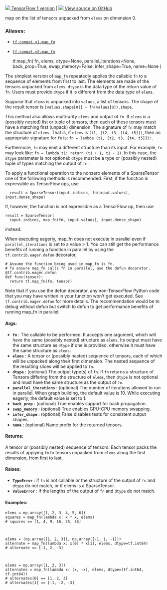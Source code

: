 [ ![](https://tensorflow.google.cn/images/tf_logo_32px.png) TensorFlow 1
version](/versions/r1.15/api_docs/python/tf/map_fn) |  [
![](https://tensorflow.google.cn/images/GitHub-Mark-32px.png) View source on
GitHub
](https://github.com/tensorflow/tensorflow/blob/r2.0/tensorflow/python/ops/map_fn.py#L37-L285)  
  
  
map on the list of tensors unpacked from `elems` on dimension 0.

### Aliases:

  * [`tf.compat.v1.map_fn`](/api_docs/python/tf/map_fn)
  * [`tf.compat.v2.map_fn`](/api_docs/python/tf/map_fn)

    
    
    tf.map_fn(
        fn,
        elems,
        dtype=None,
        parallel_iterations=None,
        back_prop=True,
        swap_memory=False,
        infer_shape=True,
        name=None
    )
    

The simplest version of `map_fn` repeatedly applies the callable `fn` to a
sequence of elements from first to last. The elements are made of the tensors
unpacked from `elems`. `dtype` is the data type of the return value of `fn`.
Users must provide `dtype` if it is different from the data type of `elems`.

Suppose that `elems` is unpacked into `values`, a list of tensors. The shape
of the result tensor is `[values.shape[0]] + fn(values[0]).shape`.

This method also allows multi-arity `elems` and output of `fn`. If `elems` is
a (possibly nested) list or tuple of tensors, then each of these tensors must
have a matching first (unpack) dimension. The signature of `fn` may match the
structure of `elems`. That is, if `elems` is `(t1, [t2, t3, [t4, t5]])`, then
an appropriate signature for `fn` is: `fn = lambda (t1, [t2, t3, [t4, t5]]):`.

Furthermore, `fn` may emit a different structure than its input. For example,
`fn` may look like: `fn = lambda t1: return (t1 + 1, t1 - 1)`. In this case,
the `dtype` parameter is not optional: `dtype` must be a type or (possibly
nested) tuple of types matching the output of `fn`.

To apply a functional operation to the nonzero elements of a SparseTensor one
of the following methods is recommended. First, if the function is expressible
as TensorFlow ops, use

    
    
      result = SparseTensor(input.indices, fn(input.values), input.dense_shape)
    

If, however, the function is not expressible as a TensorFlow op, then use

    
    
    result = SparseTensor(
      input.indices, map_fn(fn, input.values), input.dense_shape)
    

instead.

When executing eagerly, map_fn does not execute in parallel even if
`parallel_iterations` is set to a value > 1\. You can still get the
performance benefits of running a function in parallel by using the
`tf.contrib.eager.defun` decorator,

    
    
    # Assume the function being used in map_fn is fn.
    # To ensure map_fn calls fn in parallel, use the defun decorator.
    @tf.contrib.eager.defun
    def func(tensor):
      return tf.map_fn(fn, tensor)
    

Note that if you use the defun decorator, any non-TensorFlow Python code that
you may have written in your function won't get executed. See
`tf.contrib.eager.defun` for more details. The recommendation would be to
debug without defun but switch to defun to get performance benefits of running
map_fn in parallel.

#### Args:

  * **`fn`** : The callable to be performed. It accepts one argument, which will have the same (possibly nested) structure as `elems`. Its output must have the same structure as `dtype` if one is provided, otherwise it must have the same structure as `elems`.
  * **`elems`** : A tensor or (possibly nested) sequence of tensors, each of which will be unpacked along their first dimension. The nested sequence of the resulting slices will be applied to `fn`.
  * **`dtype`** : (optional) The output type(s) of `fn`. If `fn` returns a structure of Tensors differing from the structure of `elems`, then `dtype` is not optional and must have the same structure as the output of `fn`.
  * **`parallel_iterations`** : (optional) The number of iterations allowed to run in parallel. When graph building, the default value is 10. While executing eagerly, the default value is set to 1.
  * **`back_prop`** : (optional) True enables support for back propagation.
  * **`swap_memory`** : (optional) True enables GPU-CPU memory swapping.
  * **`infer_shape`** : (optional) False disables tests for consistent output shapes.
  * **`name`** : (optional) Name prefix for the returned tensors.

#### Returns:

A tensor or (possibly nested) sequence of tensors. Each tensor packs the
results of applying `fn` to tensors unpacked from `elems` along the first
dimension, from first to last.

#### Raises:

  * **`TypeError`** : if `fn` is not callable or the structure of the output of `fn` and `dtype` do not match, or if elems is a SparseTensor.
  * **`ValueError`** : if the lengths of the output of `fn` and `dtype` do not match.

#### Examples:

    
    
    elems = np.array([1, 2, 3, 4, 5, 6])
    squares = map_fn(lambda x: x * x, elems)
    # squares == [1, 4, 9, 16, 25, 36]
    
    
    
    elems = (np.array([1, 2, 3]), np.array([-1, 1, -1]))
    alternate = map_fn(lambda x: x[0] * x[1], elems, dtype=tf.int64)
    # alternate == [-1, 2, -3]
    
    
    
    elems = np.array([1, 2, 3])
    alternates = map_fn(lambda x: (x, -x), elems, dtype=(tf.int64, tf.int64))
    # alternates[0] == [1, 2, 3]
    # alternates[1] == [-1, -2, -3]
    

